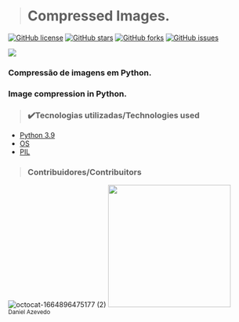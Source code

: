 > <h1>Compressed Images.</h1>
[![GitHub license](https://img.shields.io/github/license/DanAzevedo/compressed-images?style=for-the-badge)](https://github.com/DanAzevedo/compressed-images/blob/main/LICENSE)
[![GitHub stars](https://img.shields.io/github/stars/DanAzevedo/compressed-images?style=for-the-badge)](https://github.com/DanAzevedo/compressed-images/stargazers)
[![GitHub forks](https://img.shields.io/github/forks/DanAzevedo/compressed-images?style=for-the-badge)](https://github.com/DanAzevedo/compressed-images/network)
[![GitHub issues](https://img.shields.io/github/issues/DanAzevedo/compressed-images?style=for-the-badge)](https://github.com/DanAzevedo/compressed-images/issues)

<p>
<img src="http://img.shields.io/static/v1?label=STATUS&message=%20FINISH&color=GREEN&style=for-the-badge"/>
</p>

<h3>Compressão de imagens em Python.</h3>
<h3>Image compression in Python.</h3>

> <h3>✔️Tecnologias utilizadas/Technologies used</h3>
- [Python 3.9](https://www.python.org/)
- [OS](https://docs.python.org/3/library/os.html)
- [PIL](https://pillow.readthedocs.io/en/stable/)

> <h3>Contribuidores/Contribuitors</h3>

![octocat-1664896475177 (2)](https://user-images.githubusercontent.com/60473748/193859722-6fef2b23-a921-4c41-a600-487de23176b8.png)
<img src="https://avatars.githubusercontent.com/u/60473748?s=400&u=dde6f4919a91bc1d5c33737be4259f845a0ee553&v=4" width=250><br><sub>Daniel Azevedo</sub>
